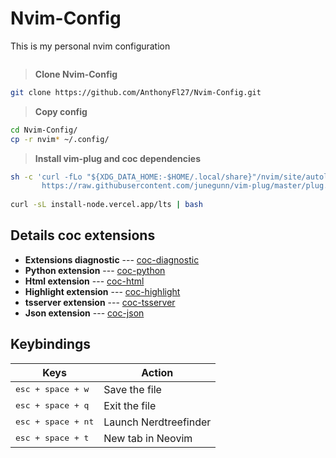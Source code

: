 # Nvim-Config
This is my personal nvim configuration

<a href="#--------">
<img alt="" src="https://i.imgur.com/oU81eWC.png">
</a>

> **Clone Nvim-Config**
```sh 
git clone https://github.com/AnthonyFl27/Nvim-Config.git
```
> **Copy config**
```sh
cd Nvim-Config/
cp -r nvim* ~/.config/     
```
> **Install vim-plug and coc dependencies**
```sh 
sh -c 'curl -fLo "${XDG_DATA_HOME:-$HOME/.local/share}"/nvim/site/autoload/plug.vim --create-dirs \
       https://raw.githubusercontent.com/junegunn/vim-plug/master/plug.vim'
       
curl -sL install-node.vercel.app/lts | bash
```
## Details coc extensions
- **Extensions diagnostic** --- [coc-diagnostic](https://github.com/iamcco/coc-diagnostic)
- **Python extension** --- [coc-python](https://github.com/neoclide/coc-python)
- **Html extension** --- [coc-html](https://github.com/neoclide/coc-html)
- **Highlight extension** --- [coc-highlight](https://github.com/neoclide/coc-highlight)
- **tsserver extension** --- [coc-tsserver](https://github.com/neoclide/coc-tsserver)
- **Json extension** --- [coc-json](https://github.com/neoclide/coc-json)

## Keybindings
| Keys                                 | Action                         |
| ------------------------------------ | ------------------------------ |
| <kbd>esc + space + w</kbd>                   | Save the file            |
| <kbd>esc + space + q</kbd>                   | Exit the file              |
| <kbd>esc + space + nt</kbd>           | Launch Nerdtreefinder                |
| <kbd>esc + space + t</kbd>           | New tab in Neovim                |
           
